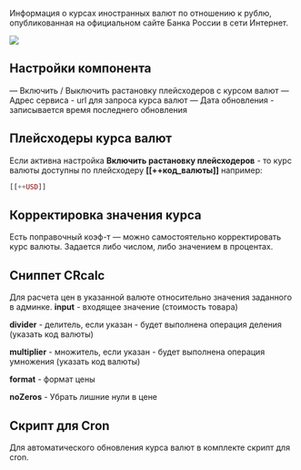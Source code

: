 Информация о курсах иностранных валют по отношению к рублю, опубликованная на официальном сайте Банка России
в сети Интернет.

[![](https://file.modx.pro/files/5/7/0/570b9fc1fad81b67bd03bf28374acf42s.jpg)](https://file.modx.pro/files/5/7/0/570b9fc1fad81b67bd03bf28374acf42.png)

## Настройки компонента

— Включить / Выключить растановку плейсходеров с курсом валют
— Адрес сервиса - url для запроса курса валют
— Дата обновления - записывается время последнего обновления

## Плейсходеры **курса валют**

Если активна настройка **Включить растановку плейсходеров** - то курс валюты доступны по плейсходеру **[[++код_валюты]]**
например:

```php
[[++USD]]
```

## Корректировка значения курса

Есть поправочный коэф-т — можно самостоятельно корректировать курс валюты. Задается либо числом, либо значением в процентах.

## Сниппет **CRcalc**

Для расчета цен в указанной валюте относительно значения заданного в админке.
**input** - входящее значение (стоимость товара)

**divider** - делитель, если указан - будет выполнена операция деления (указать код валюты)

**multiplier** - множитель, если указан - будет выполнена операция умножения (указать код валюты)

**format** - формат цены

**noZeros** - Убрать лишние нули в цене

## Скрипт для **Cron**

Для автоматического обновления курса валют в комплекте скрипт для cron.
